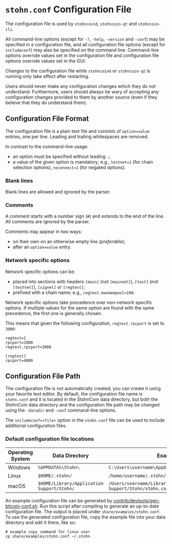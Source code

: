 # `stohn.conf` Configuration File

The configuration file is used by `stohncoind`, `stohncoin-qt` and `stohncoin-cli`.

All command-line options (except for `-?`, `-help`, `-version` and `-conf`) may be specified in a configuration file, and all configuration file options (except for `includeconf`) may also be specified on the command line. Command-line options override values set in the configuration file and configuration file options override values set in the GUI.

Changes to the configuration file while `stohncoind` or `stohncoin-qt` is running only take effect after restarting.

Users should never make any configuration changes which they do not understand. Furthermore, users should always be wary of accepting any configuration changes provided to them by another source (even if they believe that they do understand them).

## Configuration File Format

The configuration file is a plain text file and consists of `option=value` entries, one per line. Leading and trailing whitespaces are removed.

In contrast to the command-line usage:
- an option must be specified without leading `-`;
- a value of the given option is mandatory; e.g., `testnet=1` (for chain selection options), `noconnect=1` (for negated options).

### Blank lines

Blank lines are allowed and ignored by the parser.

### Comments

A comment starts with a number sign (`#`) and extends to the end of the line. All comments are ignored by the parser.

Comments may appear in two ways:
- on their own on an otherwise empty line (_preferable_);
- after an `option=value` entry.

### Network specific options

Network specific options can be:
- placed into sections with headers `[main]` (not `[mainnet]`), `[test]` (not `[testnet]`), `[signet]` or `[regtest]`;
- prefixed with a chain name; e.g., `regtest.maxmempool=100`.

Network specific options take precedence over non-network specific options.
If multiple values for the same option are found with the same precedence, the
first one is generally chosen.

This means that given the following configuration, `regtest.rpcport` is set to `3000`:

```
regtest=1
rpcport=2000
regtest.rpcport=3000

[regtest]
rpcport=4000
```

## Configuration File Path

The configuration file is not automatically created; you can create it using your favorite text editor. By default, the configuration file name is `stohn.conf` and it is located in the StohnCoin data directory, but both the StohnCoin data directory and the configuration file path may be changed using the `-datadir` and `-conf` command-line options.

The `includeconf=<file>` option in the `stohn.conf` file can be used to include additional configuration files.

### Default configuration file locations

Operating System | Data Directory | Example Path
-- | -- | --
Windows | `%APPDATA%\Stohn\` | `C:\Users\username\AppData\Roaming\Stohn\stohn.conf`
Linux | `$HOME/.stohn/` | `/home/username/.stohn/stohn.conf`
macOS | `$HOME/Library/Application Support/Stohn/` | `/Users/username/Library/Application Support/Stohn/stohn.conf`

An example configuration file can be generated by [contrib/devtools/gen-bitcoin-conf.sh](../contrib/devtools/gen-bitcoin-conf.sh).
Run this script after compiling to generate an up-to-date configuration file.
The output is placed under `share/examples/stohn.conf`.
To use the generated configuration file, copy the example file into your data directory and edit it there, like so:

```
# example copy command for linux user
cp share/examples/stohn.conf ~/.stohn
```
